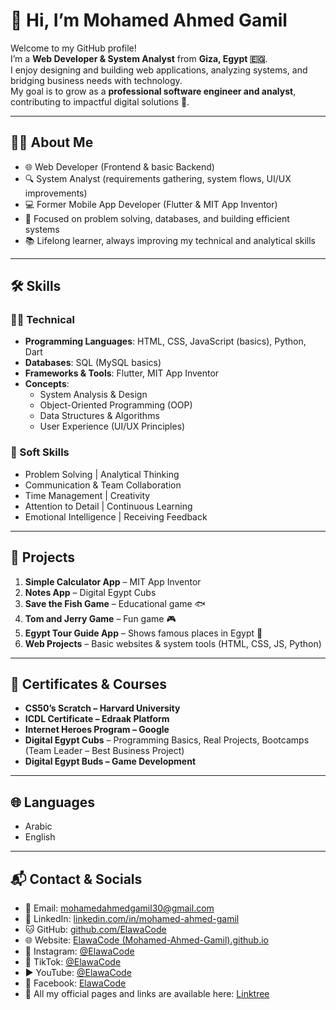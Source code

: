 # 👋 Hi, I’m Mohamed Ahmed Gamil  

Welcome to my GitHub profile!  
I’m a **Web Developer & System Analyst** from **Giza, Egypt 🇪🇬**.  
I enjoy designing and building web applications, analyzing systems, and bridging business needs with technology.  
My goal is to grow as a **professional software engineer and analyst**, contributing to impactful digital solutions 🚀.  

---

## 👨‍💻 About Me
- 🌐 Web Developer (Frontend & basic Backend)  
- 🔍 System Analyst (requirements gathering, system flows, UI/UX improvements)  
- 💻 Former Mobile App Developer (Flutter & MIT App Inventor)  
- 🎯 Focused on problem solving, databases, and building efficient systems  
- 📚 Lifelong learner, always improving my technical and analytical skills  

---

## 🛠️ Skills

### 🧑‍💻 Technical
- **Programming Languages**: HTML, CSS, JavaScript (basics), Python, Dart  
- **Databases**: SQL (MySQL basics)  
- **Frameworks & Tools**: Flutter, MIT App Inventor  
- **Concepts**:  
  - System Analysis & Design  
  - Object-Oriented Programming (OOP)  
  - Data Structures & Algorithms  
  - User Experience (UI/UX Principles)  

### 🌟 Soft Skills
- Problem Solving | Analytical Thinking  
- Communication & Team Collaboration  
- Time Management | Creativity  
- Attention to Detail | Continuous Learning  
- Emotional Intelligence | Receiving Feedback  

---

## 🚀 Projects

1. **Simple Calculator App** – MIT App Inventor  
2. **Notes App** – Digital Egypt Cubs  
3. **Save the Fish Game** – Educational game 🐟  
4. **Tom and Jerry Game** – Fun game 🎮  
5. **Egypt Tour Guide App** – Shows famous places in Egypt 🏺  
6. **Web Projects** – Basic websites & system tools (HTML, CSS, JS, Python)  

---

## 📜 Certificates & Courses
- **CS50’s Scratch – Harvard University**  
- **ICDL Certificate – Edraak Platform**  
- **Internet Heroes Program – Google**  
- **Digital Egypt Cubs** – Programming Basics, Real Projects, Bootcamps (Team Leader – Best Business Project)  
- **Digital Egypt Buds – Game Development**  

---

## 🌐 Languages
- Arabic  
- English  

---

## 📬 Contact & Socials
- 📧 Email: [mohamedahmedgamil30@gmail.com](mailto:mohamedahmedgamil30@gmail.com)  
- 💼 LinkedIn: [linkedin.com/in/mohamed-ahmed-gamil](https://www.linkedin.com/in/mohamed-ahmed-gamil)  
- 🐱 GitHub: [github.com/ElawaCode](https://github.com/ElawaCode)  
- 🌐 Website: [ElawaCode (Mohamed-Ahmed-Gamil).github.io](https://elawacode.github.io/Mohamed-Ahmed-Gamil/)  
- 📸 Instagram: [@ElawaCode](https://www.instagram.com/ElawaCode)  
- 🎵 TikTok: [@ElawaCode](https://www.tiktok.com/@ElawaCode)  
- ▶️ YouTube: [@ElawaCode](https://youtube.com/@ElawaCode)  
- 📘 Facebook: [ElawaCode](https://www.facebook.com/ElawaCode)
- 📌 All my official pages and links are available here: [Linktree](https://linktr.ee/mohamed_ahmed_gamil)


